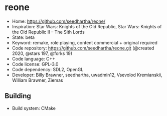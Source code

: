 # reone

- Home: https://github.com/seedhartha/reone/
- Inspiration: Star Wars: Knights of the Old Republic, Star Wars: Knights of the Old Republic II – The Sith Lords
- State: beta
- Keyword: remake, role playing, content commercial + original required
- Code repository: https://github.com/seedhartha/reone.git (@created 2020, @stars 197, @forks 19)
- Code language: C++
- Code license: GPL-3.0
- Code dependency: SDL2, OpenGL
- Developer: Billy Brawner, seedhartha, uwadmin12, Vsevolod Kremianskii, William Brawner, Ziemas

## Building

- Build system: CMake
